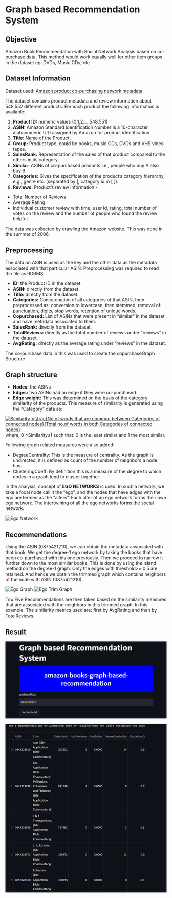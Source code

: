 # Graph based Recommendation System

## Objective
Amazon Book Recommendation with Social Network Analysis based on co-purchase data. This method would work equally well for other item groups in the dataset eg. DVDs, Music CDs, etc

## Dataset Information
Dataset used: [Amazon product co-purchasing network metadata](http://snap.stanford.edu/data/amazon-meta.html)

The dataset contains product metadata and review information about 548,552 different products. For each product the following information is available:
1. **Product ID:** numeric values (0,1,2….,548,551)
2. **ASIN:** Amazon Standard Identification Number is a 10-character alphanumeric
UID assigned by Amazon for product identification.
3. **Title:** Name of the Product.
4. **Group:** Product type, could be books, music CDs, DVDs and VHS video tapes.
5. **SalesRank:** Representation of the sales of that product compared to the others in
its category.
6. **Similar:** ASINs of co-purchased products i.e., people who buy A also buy B.
7. **Categories:** Gives the specification of the product’s category hierarchy, e.g., genre
etc. (separated by |, category id in [ ]).
8. **Reviews:** Product’s review information -
- Total Number of Reviews
- Average Rating
- Individual customer review with time, user id, rating, total number of votes on the review and the number of people who found the review helpful.

The data was collected by crawling the Amazon website. This was done in the summer of
2006.

## Preprocessing
The data on ASIN is used as the key and the other data as the metadata associated with that particular ASIN. Preprocessing was required to read the file as RDBMS:
- **ID:** the Product ID in the dataset.
-	**ASIN:** directly from the dataset.
-	**Title:** directly from the dataset.
-	**Categories:** Concatenation of all categories of that ASIN, then preprocessed as: conversion to lowercase, then stemmed, removal of: punctuation, digits, stop words, retention of unique words.
-	**Copurchased:** List of ASINs that were present in “similar” in the dataset and have metadata associated to them.
-	**SalesRank:** directly from the dataset.
-	**TotalReviews:** directly as the total number of reviews under “reviews” in the dataset.
-	**AvgRating:** directly as the average rating under “reviews” in the dataset.

The co-purchase data in this was used to create the copurchaseGraph Structure

## Graph structure
- **Nodes:** the ASINs
-	**Edges:** two ASINs had an edge if they were co-purchased.
-	**Edge weight:** This was determined on the basis of the category similarity of the products. This measure of similarity is generated using the “Category” data as:

<a href="https://www.codecogs.com/eqnedit.php?latex=Similarity&space;=&space;\frac{No.of&space;words&space;that&space;are&space;common&space;between&space;Categories&space;of&space;connected&space;nodes}{Total&space;no.of&space;words&space;in&space;both&space;Categories&space;of&space;connected&space;nodes}" target="_blank"><img src="https://latex.codecogs.com/gif.latex?Similarity&space;=&space;\frac{No.of&space;words&space;that&space;are&space;common&space;between&space;Categories&space;of&space;connected&space;nodes}{Total&space;no.of&space;words&space;in&space;both&space;Categories&space;of&space;connected&space;nodes}" title="Similarity = \frac{No.of words that are common between Categories of connected nodes}{Total no.of words in both Categories of connected nodes}" /></a>
where, 	 0 ≤Similarity≤1
such that:  0 is the least similar and 1 the most similar.

Following graph related measures were also added:
-	DegreeCentrality: This is the measure of centrality. As the graph is undirected, it is defined as count of the number of neighbors a node has. 
-	 ClusteringCoeff: By definition this is a measure of the degree to which nodes in a graph tend to cluster together.

In the analysis, concept of **EGO NETWORKS** is used. In such a network, we take a focal node call it the “ego”, and the nodes that have edges with the ego are termed as the “alters”. Each alter of an ego network forms their own ego network. The intertwining of all the ego networks forms the social network. 

![Ego Network](https://user-images.githubusercontent.com/29514438/48280888-fc030700-e47a-11e8-8d4a-b0c2c14bd1a3.PNG)

## Recommendations
Using the ASIN (0875421210), we can obtain the metadata associated with that book.
We get the degree-1 ego network by taking the books that have been co-purchased with this one previously. Then we proceed to narrow it further down to the most similar books. This is done by using the island method on the degree-1 graph. Only the edges with threshold>= 0.5 are retained. And hence we obtain the trimmed graph which contains neighbors of the node with ASIN (0875421210).

![Ego Graph](https://user-images.githubusercontent.com/29514438/48280947-2228a700-e47b-11e8-8f8f-80ae25991478.png)
![Ego Trim Graph](https://user-images.githubusercontent.com/29514438/48280945-2228a700-e47b-11e8-86d0-d357c6272b21.png)

Top Five Recommendations are then taken based on the similarity measures that are associated with the neighbors in this trimmed graph. In this example, The similarity metrics used are: first by AvgRating and then by TotalReviews.

## Result
![Output](output\Capture1.PNG)

![Output](output\Capture2.PNG)


